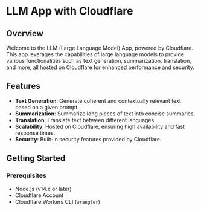# LLM App with Cloudflare

## Overview
Welcome to the LLM (Large Language Model) App, powered by Cloudflare. This app leverages the capabilities of large language models to provide various functionalities such as text generation, summarization, translation, and more, all hosted on Cloudflare for enhanced performance and security.

## Features
- **Text Generation**: Generate coherent and contextually relevant text based on a given prompt.
- **Summarization**: Summarize long pieces of text into concise summaries.
- **Translation**: Translate text between different languages.
- **Scalability**: Hosted on Cloudflare, ensuring high availability and fast response times.
- **Security**: Built-in security features provided by Cloudflare.

## Getting Started

### Prerequisites
- Node.js (v14.x or later)
- Cloudflare Account
- Cloudflare Workers CLI (`wrangler`)